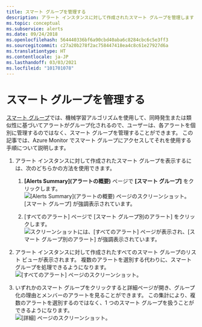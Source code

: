 ```yaml
---
title: スマート グループを管理する
description: アラート インスタンスに対して作成されたスマート グループを管理します
ms.topic: conceptual
ms.subservice: alerts
ms.date: 09/24/2018
ms.openlocfilehash: 564440336bf6a90cbd40aba6c8284cbc6c5e3ff3
ms.sourcegitcommit: c27a20b278f2ac758447418ea4c8c61e27927d6a
ms.translationtype: HT
ms.contentlocale: ja-JP
ms.lasthandoff: 03/03/2021
ms.locfileid: "101701078"
---
```

# <a name="manage-smart-groups"></a>スマート グループを管理する

[スマート グループ](./alerts-smartgroups-overview.md?toc=%2fazure%2fazure-monitor%2ftoc.json)では、機械学習アルゴリズムを使用して、同時発生または類似性に基づいてアラートがグループ化されるので、ユーザーは、各アラートを個別に管理するのではなく、スマート グループを管理することができます。 この記事では、Azure Monitor でスマート グループにアクセスしてそれを使用する手順について説明します。

1. アラート インスタンスに対して作成されたスマート グループを表示するには、次のどちらかの方法を使用できます。

     1. **[Alerts Summary]\(アラートの概要\)** ページで **[スマート グループ]** をクリックします。    
    ![[Alerts Summary]\(アラートの概要\) ページのスクリーンショット。[スマート グループ] が強調表示されています。](./media/alerts-managing-smart-groups/sg-alerts-summary.jpg)
    
     1. [すべてのアラート] ページで [スマート グループ別のアラート] をクリックします。   
     ![スクリーンショットには、[すべてのアラート] ページが表示され、[スマート グループ別のアラート] が強調表示されています。](./media/alerts-managing-smart-groups/sg-all-alerts.jpg)

2. アラート インスタンスに対して作成されたすべてのスマート グループのリスト ビューが表示されます。 複数のアラートを選別する代わりに、スマート グループを処理できるようになります。   
![[すべてのアラート] ページのスクリーンショット。](./media/alerts-managing-smart-groups/sg-list.jpg)

3. いずれかのスマート グループをクリックすると詳細ページが開き、グループ化の理由とメンバーのアラートを見ることができます。 この集計により、複数のアラートを選別するのではなく、1 つのスマート グループを扱うことができるようになります。   
![[詳細] ページのスクリーンショット。](./media/alerts-managing-smart-groups/sg-details.jpg)